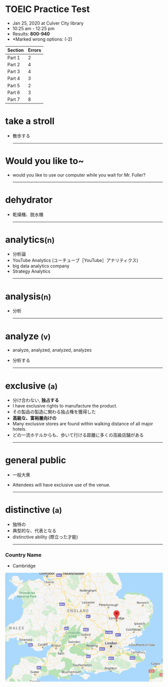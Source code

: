 # TOEIC Practice Test

- Jan 25, 2020 at Culver City library
- 10:25 am - 12:25 pm
- Results: **800-940**
- \*Marked wrong options: (-2)

| Section | Errors |
| ------- | ------ |
| Part 1  | 2      |
| Part 2  | 4      |
| Part 3  | 4      |
| Part 4  | 3      |
| Part 5  | 2      |
| Part 6  | 3      |
| Part 7  | 8      |

<h1>take a stroll </h1>

- 散歩する
  <hr />

<h1>Would you like to~ </h1>

- would you like to use our computer while you wait for Mr. Fuller?
    <hr />

<h1>dehydrator</h1>

- 乾燥機、脱水機
  <hr />

<h1>analytics<small>(n)</small></h1>

- 分析論
- YouTube Analytics (ユーチューブ［YouTube］アナリティクス)
- big data analytics company
- Strategy Analytics
  <hr />

<h1>analysis<small>(n)</small></h1>

- 分析
  <hr />

<h1>analyze <small>(v)</small></h1>

- analyze, analyzed, analyzed, analyzes
- 分析する

  <hr />

<h1>exclusive <small>(a)</small></h1>

- 分け合わない, **独占する**
- I have exclusive rights to manufacture the product.
- その製品の製造に関わる独占権を獲得した
- **高級な、富裕層向けの**
- Many exclusive stores are found within walking distance of all major hotels.
- どの一流ホテルからも、歩いて行ける距離に多くの高級店舗がある
  <hr />

<h1>general public</h1>

- 一般大衆
- Attendees will have exclusive use of the venue.

  <hr />

<h1>distinctive <small>(a)</small></h1>

- 独特の
- 典型的な、代表となる
- distinctive ability (際立った才能)
  <hr />

### Country Name

- Cambridge

![](images/Cambridge-England.png)
